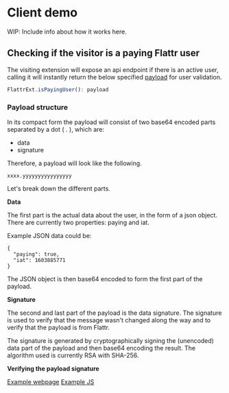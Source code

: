# Client demo
WIP: Include info about how it works here.

## Checking if the visitor is a paying Flattr user

The visiting extension will expose an api endpoint if there is an active user, calling it will instantly return the below specified [payload](#payload) for user validation.
```js
FlattrExt.isPayingUser(): payload
```

### Payload structure<a name="payload"></a>

In its compact form the payload will consist of two base64 encoded parts separated by a dot ( . ), which are:

* data
* signature

Therefore, a payload will look like the following.

`xxxx.yyyyyyyyyyyyyyyy`

Let's break down the different parts.

**Data**

The first part is the actual data about the user, in the form of a json object. There are currently
two properties: paying and iat.

Example JSON data could be:

	{
	  "paying": true,
	  "iat": 1603885771
	}

The JSON object is then base64 encoded to form the first part of the payload.

**Signature**

The second and last part of the payload is the data signature. The signature is used to verify that the message wasn't changed along the way and to verify that the payload is from Flattr.

The signature is generated by cryptographically signing the (unencoded) data part of the payload and then base64 encoding the result. The algorithm used is currently RSA with SHA-256.


**Verifying the payload signature**

[Example webpage](demo/index.html)
[Example JS](demo/main.js)
